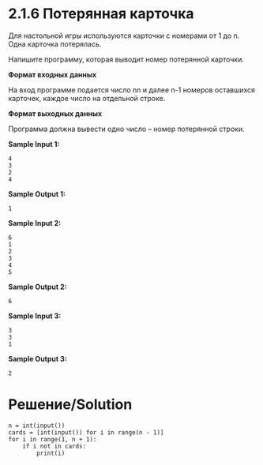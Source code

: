 # 2.1.6 Потерянная карточка
Для настольной игры используются карточки с номерами от 1 до n. Одна карточка потерялась.

Напишите программу, которая выводит номер потерянной карточки.

**Формат входных данных**

На вход программе подается число nn и далее n-1 номеров оставшихся карточек, каждое число на отдельной строке.

**Формат выходных данных**

Программа должна вывести одно число – номер потерянной строки.

**Sample Input 1:**
```
4
3
2
4
```
**Sample Output 1:**
```
1
```
**Sample Input 2:**
```
6
1
2
3
4
5
```
**Sample Output 2:**
```
6
```
**Sample Input 3:**
```
3
3
1
```
**Sample Output 3:**
```
2
```
# Решение/Solution

```
n = int(input())
cards = [int(input()) for i in range(n - 1)]
for i in range(1, n + 1):
    if i not in cards:
        print(i)
```
